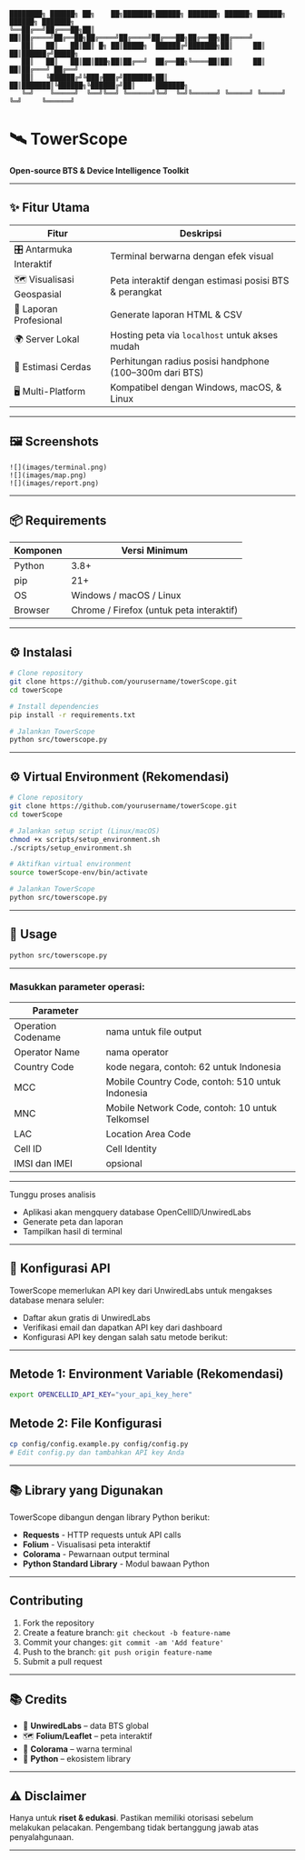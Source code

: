 ```
████████╗ ██████╗ ██╗    ██╗███████╗██████╗ ███████╗ ██████╗ ██████╗ ██████╗ ███████╗
╚══██╔══╝██╔═══██╗██║    ██║██╔════╝██╔══██╗██╔════╝██╔════╝██╔═══██╗██╔══██╗██╔════╝
   ██║   ██║   ██║██║ █╗ ██║█████╗  ██████╔╝███████╗██║     ██║   ██║██████╔╝█████╗  
   ██║   ██║   ██║██║███╗██║██╔══╝  ██╔══██╗╚════██║██║     ██║   ██║██╔═══╝ ██╔══╝  
   ██║   ╚██████╔╝╚███╔███╔╝███████╗██║  ██║███████║╚██████╗╚██████╔╝██║     ███████╗
   ╚═╝    ╚═════╝  ╚══╝╚══╝ ╚══════╝╚═╝  ╚═╝╚══════╝ ╚═════╝ ╚═════╝ ╚═╝     ╚══════╝
```
# 🛰️ TowerScope  
**Open-source BTS & Device Intelligence Toolkit**

---

## ✨ Fitur Utama

| Fitur | Deskripsi |
|-------|-----------|
| 🎛️ Antarmuka Interaktif | Terminal berwarna dengan efek visual |
| 🗺️ Visualisasi Geospasial | Peta interaktif dengan estimasi posisi BTS & perangkat |
| 📑 Laporan Profesional | Generate laporan HTML & CSV |
| 🌍 Server Lokal | Hosting peta via `localhost` untuk akses mudah |
| 📡 Estimasi Cerdas | Perhitungan radius posisi handphone (100–300m dari BTS) |
| 🖥️ Multi-Platform | Kompatibel dengan Windows, macOS, & Linux |

---

## 🖼️ Screenshots

```
![](images/terminal.png)
![](images/map.png)
![](images/report.png)
```

---

## 📦 Requirements

| Komponen | Versi Minimum |
|----------|---------------|
| Python   | 3.8+ |
| pip      | 21+ |
| OS       | Windows / macOS / Linux |
| Browser  | Chrome / Firefox (untuk peta interaktif) |

---

## ⚙️ Instalasi

```bash
# Clone repository
git clone https://github.com/yourusername/towerScope.git
cd towerScope

# Install dependencies
pip install -r requirements.txt

# Jalankan TowerScope
python src/towerscope.py
```

---

## ⚙️ Virtual Environment (Rekomendasi)

```bash
# Clone repository
git clone https://github.com/yourusername/towerScope.git
cd towerScope

# Jalankan setup script (Linux/macOS)
chmod +x scripts/setup_environment.sh
./scripts/setup_environment.sh

# Aktifkan virtual environment
source towerScope-env/bin/activate

# Jalankan TowerScope
python src/towerscope.py
```

---

## 🚀 Usage

```bash
python src/towerscope.py
```

---

### Masukkan parameter operasi:

| Parameter |              |
|----------|---------------|
| Operation Codename | nama untuk file output |
| Operator Name | nama operator |
| Country Code | kode negara, contoh: 62 untuk Indonesia |
| MCC | Mobile Country Code, contoh: 510 untuk Indonesia |
| MNC | Mobile Network Code, contoh: 10 untuk Telkomsel |
| LAC | Location Area Code |
| Cell ID | Cell Identity |
| IMSI dan IMEI | opsional |

---

Tunggu proses analisis
- Aplikasi akan mengquery database OpenCellID/UnwiredLabs
- Generate peta dan laporan
- Tampilkan hasil di terminal

---

## 🔧 Konfigurasi API

TowerScope memerlukan API key dari UnwiredLabs untuk mengakses database menara seluler:
- Daftar akun gratis di UnwiredLabs
- Verifikasi email dan dapatkan API key dari dashboard
- Konfigurasi API key dengan salah satu metode berikut:

---

## Metode 1: Environment Variable (Rekomendasi)

```bash
export OPENCELLID_API_KEY="your_api_key_here"
```

## Metode 2: File Konfigurasi

```bash
cp config/config.example.py config/config.py
# Edit config.py dan tambahkan API key Anda
```

---

## 📚 Library yang Digunakan

TowerScope dibangun dengan library Python berikut:
- **Requests** - HTTP requests untuk API calls
- **Folium** - Visualisasi peta interaktif
- **Colorama** - Pewarnaan output terminal
- **Python Standard Library** - Modul bawaan Python

---

## Contributing

1. Fork the repository
2. Create a feature branch: `git checkout -b feature-name`
3. Commit your changes: `git commit -am 'Add feature'`
4. Push to the branch: `git push origin feature-name`
5. Submit a pull request

---

## 📚 Credits

- 📡 **UnwiredLabs** – data BTS global
- 🗺️ **Folium/Leaflet** – peta interaktif
- 🎨 **Colorama** – warna terminal
- 🐍 **Python** – ekosistem library

---

## ⚠️ Disclaimer

Hanya untuk **riset & edukasi**. Pastikan memiliki otorisasi sebelum melakukan pelacakan. Pengembang tidak bertanggung jawab atas penyalahgunaan.

---
